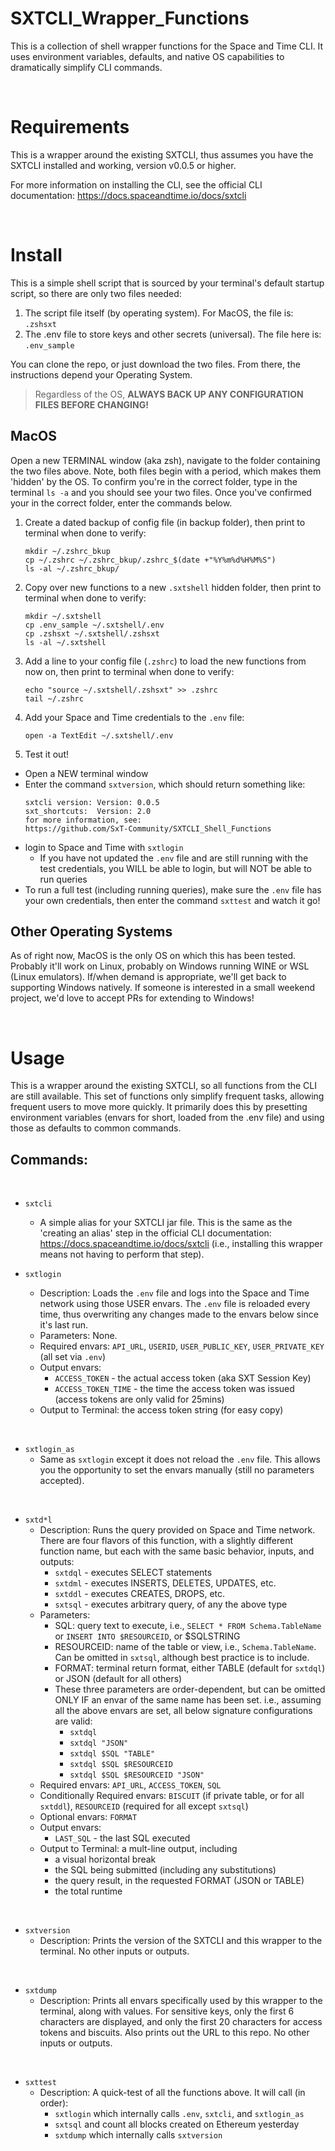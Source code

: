 # SXTCLI_Wrapper_Functions
This is a collection of shell wrapper functions for the Space and Time CLI.  It uses environment variables, defaults, and native OS capabilities to dramatically simplify CLI commands.  

&nbsp;
# Requirements
This is a wrapper around the existing SXTCLI, thus assumes you have the SXTCLI installed and working, version v0.0.5 or higher.  

For more information on installing the CLI, see the official CLI documentation:
https://docs.spaceandtime.io/docs/sxtcli

&nbsp;
# Install
This is a simple shell script that is sourced by your terminal's default startup script, so there are only two files needed: 

1) The script file itself (by operating system).  For MacOS, the file is:  `.zshsxt`
2) The .env file to store keys and other secrets (universal).  The file here is: `.env_sample`

You can clone the repo, or just download the two files.   From there, the instructions depend your Operating System.

> Regardless of the OS, **ALWAYS BACK UP ANY CONFIGURATION FILES BEFORE CHANGING!**



## MacOS
Open a new TERMINAL window (aka zsh), navigate to the folder containing the two files above.  Note, both files begin with a period, which makes them 'hidden' by the OS. To confirm you're in the correct folder, type in the terminal `ls -a` and you should see your two files. Once you've confirmed your in the correct folder, enter the commands below.

1) Create a dated backup of config file (in backup folder), then print to terminal when done to verify:
    ```shell
    mkdir ~/.zshrc_bkup
    cp ~/.zshrc ~/.zshrc_bkup/.zshrc_$(date +"%Y%m%d%H%M%S")
    ls -al ~/.zshrc_bkup/
    ```

2) Copy over new functions to a new `.sxtshell` hidden folder, then print to terminal when done to verify:
    ```shell
    mkdir ~/.sxtshell
    cp .env_sample ~/.sxtshell/.env
    cp .zshsxt ~/.sxtshell/.zshsxt
    ls -al ~/.sxtshell
    ```

3) Add a line to your config file (`.zshrc`) to load the new functions from now on, then print to terminal when done to verify:
    ```shell
    echo "source ~/.sxtshell/.zshsxt" >> .zshrc
    tail ~/.zshrc
    ```
 
4) Add your Space and Time credentials to the `.env` file:
    ```shell
    open -a TextEdit ~/.sxtshell/.env
    ```

5) Test it out!
  - Open a NEW terminal window
  - Enter the command `sxtversion`, which should return something like:
    ```
    sxtcli version: Version: 0.0.5
    sxt_shortcuts:  Version: 2.0
    for more information, see:
    https://github.com/SxT-Community/SXTCLI_Shell_Functions
    ```
  - login to Space and Time with `sxtlogin`
      - If you have not updated the `.env` file and are still running with the test credentials, you WILL be able to login, but will NOT be able to run queries
  - To run a full test (including running queries), make sure the `.env` file has your own credentials, then enter the command `sxttest` and watch it go!


## Other Operating Systems
As of right now, MacOS is the only OS on which this has been tested.  Probably it'll work on Linux, probably on Windows running WINE or WSL (Linux emulators). If/when demand is appropriate, we'll get back to supporting Windows natively. If someone is interested in a small weekend project, we'd love to accept PRs for extending to Windows!

&nbsp;
# Usage
This is a wrapper around the existing SXTCLI, so all functions from the CLI are still available.  This set of functions only simplify frequent tasks, allowing frequent users to move more quickly.   It primarily does this by presetting environment variables (envars for short, loaded from the .env file) and using those as defaults to common commands.  

## Commands: 

&nbsp;
- `sxtcli`
    - A simple alias for your SXTCLI jar file.  This is the same as the 'creating an alias' step in the official CLI documentation: https://docs.spaceandtime.io/docs/sxtcli  (i.e., installing this wrapper means not having to perform that step).

- `sxtlogin` 
    - Description: Loads the `.env` file and logs into the Space and Time network using those USER envars.  The `.env` file is reloaded every time, thus overwriting any changes made to the envars below since it's last run.  
    - Parameters: None.   
    - Required envars: `API_URL`, `USERID`, `USER_PUBLIC_KEY`, `USER_PRIVATE_KEY` (all set via `.env`)
    - Output envars: 
        - `ACCESS_TOKEN` - the actual access token (aka SXT Session Key)
        - `ACCESS_TOKEN_TIME` - the time the access token was issued (access tokens are only valid for 25mins)
    - Output to Terminal: the access token string (for easy copy)
    
&nbsp;
- `sxtlogin_as`
    - Same as `sxtlogin` except it does not reload the `.env` file.  This allows you the opportunity to set the envars manually (still no parameters accepted).

&nbsp;
- `sxtd*l`
    - Description: Runs the query provided on Space and Time network.  There are four flavors of this function, with a slightly different function name, but each with the same basic behavior, inputs, and outputs: 
        - `sxtdql` - executes SELECT statements
        - `sxtdml` - executes INSERTS, DELETES, UPDATES, etc.
        - `sxtddl` - executes CREATES, DROPS, etc.
        - `sxtsql` - executes arbitrary query, of any the above type
    - Parameters:
        - SQL: query text to execute, i.e., `SELECT * FROM Schema.TableName` or `INSERT INTO $RESOURCEID`, or $SQLSTRING
        - RESOURCEID: name of the table or view, i.e., `Schema.TableName`.  Can be omitted in `sxtsql`, although best practice is to include.
        - FORMAT: terminal return format, either TABLE (default for `sxtdql`) or JSON (default for all others)
        - These three parameters are order-dependent, but can be omitted ONLY IF an envar of the same name has been set.  i.e., assuming all the above envars are set, all below signature configurations are valid:
            - `sxtdql`  
            - `sxtdql "JSON"`  
            - `sxtdql $SQL "TABLE"`  
            - `sxtdql $SQL $RESOURCEID`  
            - `sxtdql $SQL $RESOURCEID "JSON"`
    - Required envars: `API_URL`, `ACCESS_TOKEN`, `SQL`
    - Conditionally Required envars: `BISCUIT` (if private table, or for all `sxtddl`), `RESOURCEID` (required for all except `sxtsql`)
    - Optional envars: `FORMAT` 
    - Output envars: 
        - `LAST_SQL` - the last SQL executed
    - Output to Terminal: a mult-line output, including
        - a visual horizontal break
        - the SQL being submitted (including any substitutions)
        - the query result, in the requested FORMAT (JSON or TABLE)
        - the total runtime
    
&nbsp;    
- `sxtversion` 
    - Description: Prints the version of the SXTCLI and this wrapper to the terminal.  No other inputs or outputs.

&nbsp;    
- `sxtdump` 
    - Description: Prints all envars specifically used by this wrapper to the terminal, along with values.  For sensitive keys, only the first 6 characters are displayed, and only the first 20 characters for access tokens and biscuits.  Also prints out the URL to this repo.  No other inputs or outputs. 

&nbsp;    
- `sxttest` 
    - Description: A quick-test of all the functions above. It will call (in order):
        - `sxtlogin` which internally calls `.env`, `sxtcli`, and `sxtlogin_as`
        - `sxtsql` and count all blocks created on Ethereum yesterday
        - `sxtdump` which internally calls `sxtversion`

